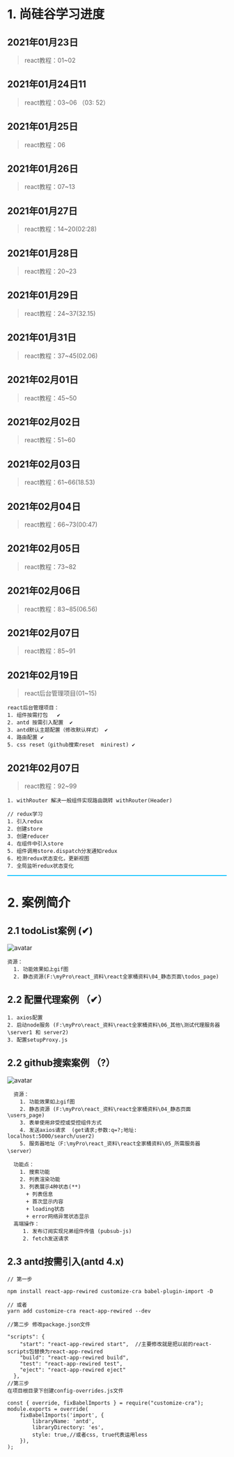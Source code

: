 # 1. 尚硅谷学习进度

## 2021年01月23日

> react教程：01~02

## 2021年01月24日11

> react教程：03~06 （03: 52）

## 2021年01月25日

> react教程：06

## 2021年01月26日

> react教程：07~13

## 2021年01月27日

> react教程：14~20(02:28)

## 2021年01月28日

> react教程：20~23

## 2021年01月29日

> react教程：24~37(32.15)

## 2021年01月31日

> react教程：37~45(02.06)

## 2021年02月01日

> react教程：45~50

## 2021年02月02日

> react教程：51~60

## 2021年02月03日

> react教程：61~66(18.53)

## 2021年02月04日

> react教程：66~73(00:47)

## 2021年02月05日

> react教程：73~82

## 2021年02月06日

> react教程：83~85(06.56)

## 2021年02月07日

> react教程：85~91

## 2021年02月19日

> react后台管理项目(01~15)

```text
react后台管理项目：  
1. 组件按需打包   ✔
2. antd 按需引入配置  ✔
3. antd默认主题配置（修改默认样式） ✔
4. 路由配置 ✔
5. css reset（github搜索reset  minirest) ✔
```

## 2021年02月07日

> react教程：92~99

```text
1. withRouter 解决一般组件实现路由跳转 withRouter(Header)

// redux学习
1. 引入redux
2. 创建store
3. 创建reducer
4. 在组件中引入store
5. 组件调用store.dispatch分发通知redux
6. 检测redux状态变化，更新视图
7. 全局监听redux状态变化
```

<hr style="height:2px;background:  deepskyblue;"/>

# 2. 案例简介

## 2.1 todoList案例  (✔)

![avatar](./img/github_search.gif)

```text
资源：
  1. 功能效果如上gif图
  2. 静态资源(F:\myPro\react_资料\react全家桶资料\04_静态页面\todos_page)
```

## 2.2 配置代理案例 （✔）

```text
1. axios配置
2. 启动node服务 (F:\myPro\react_资料\react全家桶资料\06_其他\测试代理服务器\server1 和 server2)
3. 配置setupProxy.js
```

## 2.2 github搜索案例 （?）

![avatar](./img/github_search.gif)

```text
  资源：
    1. 功能效果如上gif图
    2. 静态资源 (F:\myPro\react_资料\react全家桶资料\04_静态页面\users_page)
    3. 表单使用非受控或受控组件方式
    4. 发送axios请求  (get请求;参数:q=?;地址: localhost:5000/search/user2)
    5. 服务器地址（F:\myPro\react_资料\react全家桶资料\05_所需服务器\server）
    
  功能点：
    1. 搜索功能
    2. 列表渲染功能
    3. 列表展示4种状态(**)
      + 列表信息
      + 首次显示内容
      + loading状态
      + error网络异常状态显示
  高端操作：
     1. 发布订阅实现兄弟组件传值 (pubsub-js)
     2. fetch发送请求
```

## 2.3 antd按需引入(antd 4.x)

```text
// 第一步

npm install react-app-rewired customize-cra babel-plugin-import -D

// 或者
yarn add customize-cra react-app-rewired --dev

//第二步 修改package.json文件

"scripts": {
    "start": "react-app-rewired start",  //主要修改就是把以前的react-scripts包替换为react-app-rewired
    "build": "react-app-rewired build",
    "test": "react-app-rewired test",
    "eject": "react-app-rewired eject"
  },
//第三步
在项目根目录下创建config-overrides.js文件

const { override, fixBabelImports } = require("customize-cra");
module.exports = override(
    fixBabelImports('import', {
        libraryName: 'antd',
        libraryDirectory: 'es',
        style: true,//或者css, true代表运用less
    }),
);
```
